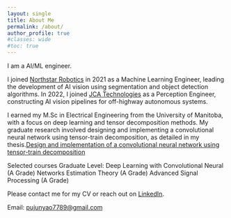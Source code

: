 ```yaml
---
layout: single
title: About Me
permalink: /about/
author_profile: true
#classes: wide
#toc: true
---
```

I am a AI/ML engineer. 

I joined <a href="https://northstar-robotics.com/">Northstar Robotics<a/> in 2021 as a Machine Learning Engineer, leading the development of AI vision using segmentation and object detection algorithms. In 2022, I joined <a href="https://jcatechnologies.com/">JCA Technologies<a/> as a Perception Engineer, constructing AI vision pipelines for off-highway autonomous systems.

I earned my M.Sc in Electrical Engineering from the University of Manitoba, with a focus on deep learning and tensor decomposition methods. My graduate research involved designing and implementing a convolutional neural network using tensor-train decomposition, as detailed in my thesis.<a href="https://mspace.lib.umanitoba.ca/handle/1993/36582">Design and implementation of a convolutional neural network using tensor-train decomposition<a/>

Selected courses
    Graduate Level: Deep Learning with Convolutional Neural (A Grade)
Networks
                    Estimation Theory (A Grade)
                    Advanced Signal Processing (A Grade)

Please contact me for my CV or reach out on <a href="https://www.linkedin.com/in/junyao-pu-6a4b741ab/">LinkedIn<a/>.

Email: <pujunyao7789@gmail.com>  

